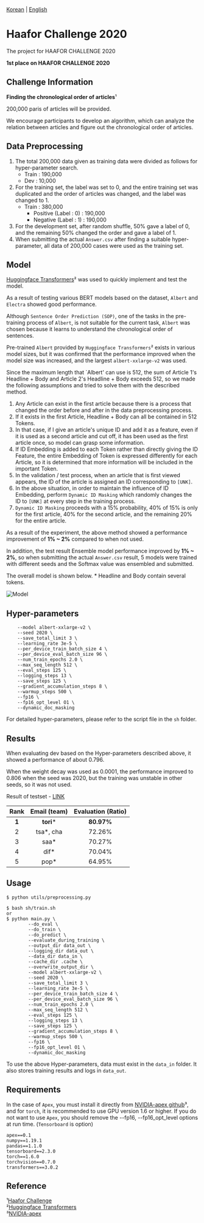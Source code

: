 [Korean](README_KOR.md) | [English](README.md)
# Haafor Challenge 2020
The project for HAAFOR CHALLENGE 2020

**1st place on HAAFOR CHALLENGE 2020**

## Challenge Information
**Finding the chronological order of articles**¹  

200,000 paris of articles will be provided. 

We encourage participants to develop an algorithm, which can analyze the relation between articles and figure out the chronological order of articles.

## Data Preprocessing

1. The total 200,000 data given as training data were divided as follows for hyper-parameter search.
    - Train : 190,000
    - Dev : 10,000
2. For the training set, the label was set to 0, and the entire training set was duplicated and the order of articles was changed, and the label was changed to 1.
    - Train : 380,000
        - Positive (Label : 0) : 190,000
        - Negative (Label : 1) : 190,000
3. For the development set, after random shuffle, 50% gave a label of 0, and the remaining 50% changed the order and gave a label of 1.
4. When submitting the actual `Answer.csv` after finding a suitable hyper-parameter, all data of 200,000 cases were used as the training set.

## Model
[Huggingface Transformers](https://github.com/huggingface/transformers)² was used to quickly implement and test the model.

As a result of testing various BERT models based on the dataset, `Albert` and `Electra` showed good performance.

Although `Sentence Order Prediction (SOP)`, one of the tasks in the pre-training process of `Albert`, is not suitable for the current task, `Albert` was chosen because it learns to understand the chronological order of sentences.

Pre-trained `Albert` provided by `Huggingface Transformers`² exists in various model sizes, but it was confirmed that the performance improved when the model size was increased, and the largest `albert-xxlarge-v2` was used.

Since the maximum length that `Albert' can use is 512, the sum of Article 1's Headline + Body and Article 2's Headline + Body exceeds 512, so we made the following assumptions and tried to solve them with the described method.
1. Any Article can exist in the first article because there is a process that changed the order before and after in the data preprocessing process.
2. If it exists in the first Article, Headline + Body can all be contained in 512 Tokens.
3. In that case, if I give an article's unique ID and add it as a feature, even if it is used as a second article and cut off, it has been used as the first article once, so model can grasp some information.
4. If ID Embedding is added to each Token rather than directly giving the ID Feature, the entire Embedding of Token is expressed differently for each Article, so it is determined that more information will be included in the important Token.
5. In the validation / test process, when an article that is first viewed appears, the ID of the article is assigned an ID corresponding to `[UNK]`.
6. In the above situation, in order to maintain the influence of ID Embedding, perform `Dynamic ID Masking` which randomly changes the ID to `[UNK]` at every step in the training process.
7. `Dynamic ID Masking` proceeds with a 15% probability, 40% of 15% is only for the first article, 40% for the second article, and the remaining 20% for the entire article.
  
As a result of the experiment, the above method showed a performance improvement of **1% ~ 2%** compared to when not used.

In addition, the test result Ensemble model performance improved by **1% ~ 2%**, so when submitting the actual `Answer.csv` result, 5 models were trained with different seeds and the Softmax value was ensembled and submitted.

The overall model is shown below.
\* Headline and Body contain several tokens.


![Model](asset/model.png)

## Hyper-parameters
```shell script
    --model albert-xxlarge-v2 \
    --seed 2020 \
    --save_total_limit 3 \
    --learning_rate 3e-5 \
    --per_device_train_batch_size 4 \
    --per_device_eval_batch_size 96 \
    --num_train_epochs 2.0 \
    --max_seq_length 512 \
    --eval_steps 125 \
    --logging_steps 13 \
    --save_steps 125 \
    --gradient_accumulation_steps 8 \
    --warmup_steps 500 \
    --fp16 \
    --fp16_opt_level O1 \
    --dynamic_doc_masking
```
For detailed hyper-parameters, please refer to the script file in the `sh` folder.

## Results

When evaluating dev based on the Hyper-parameters described above, it showed a performance of about 0.796.

When the weight decay was used as 0.0001, the performance improved to 0.806 when the seed was 2020, but the training was unstable in other seeds, so it was not used.

Result of testset - [LINK](https://www.haafor.com/challenge/index.aspx)

Rank | Email (team) | Evaluation (Ratio)
:----: | :----: | :----: |
**1** | **tori*** | **80.97%** | 
2 | tsa*, cha | 72.26% | 
3 | saa* | 70.27% | 
4 | dif* | 70.04% | 
5 | pop* | 64.95% | 


## Usage
```shell script
$ python utils/preprocessing.py

$ bash sh/train.sh
or
$ python main.py \
        --do_eval \
        --do_train \
        --do_predict \
        --evaluate_during_training \
        --output_dir data_out \
        --logging_dir data_out \
        --data_dir data_in \
        --cache_dir .cache \
        --overwrite_output_dir \
        --model albert-xxlarge-v2 \
        --seed 2020 \
        --save_total_limit 3 \
        --learning_rate 3e-5 \
        --per_device_train_batch_size 4 \
        --per_device_eval_batch_size 96 \
        --num_train_epochs 2.0 \
        --max_seq_length 512 \
        --eval_steps 125 \
        --logging_steps 13 \
        --save_steps 125 \
        --gradient_accumulation_steps 8 \
        --warmup_steps 500 \
        --fp16 \
        --fp16_opt_level O1 \
        --dynamic_doc_masking

```

To use the above Hyper-parameters, data must exist in the `data_in` folder. It also stores training results and logs in `data_out`.

## Requirements
In the case of `Apex`, you must install it directly from [NVIDIA-apex github](https://github.com/NVIDIA/apex)³, and for `torch`, it is recommended to use GPU version 1.6 or higher.
If you do not want to use `Apex`, you should remove the --fp16, --fp16_opt_level options at run time.
(`Tensorboard` is option)
```
apex==0.1
numpy==1.19.1
pandas==1.1.0
tensorboard==2.3.0
torch==1.6.0
torchvision==0.7.0
transformers==3.0.2
```

## Reference
¹[Haafor Challenge](https://www.haafor.com/challenge/)  
²[Huggingface Transformers](https://github.com/huggingface/transformers)  
³[NVIDIA-apex](https://github.com/NVIDIA/apex)
